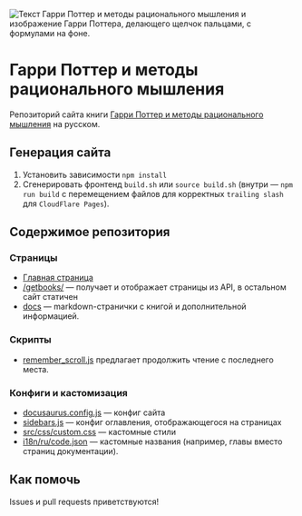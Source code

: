 
![Текст Гарри Поттер и методы рационального мышления и изображение Гарри Поттера, делающего щелчок пальцами, с формулами на фоне.](/static/img/2_cropped.avif)

# Гарри Поттер и методы рационального мышления

Репозиторий сайта книги [Гарри Поттер и методы рационального мышления](https://гпмрм.рф/) на русском.

## Генерация сайта

1. Установить зависимости `npm install`
2. Сгенерировать фронтенд `build.sh` или `source build.sh` (внутри — `npm run build` с перемещением файлов для корректных `trailing slash` для `CloudFlare Pages`).

## Содержимое репозитория

### Страницы

- [Главная страница](src/pages/index.js)
- [/getbooks/](src/pages/getbooks.js) — получает и отображает страницы из API, в остальном сайт статичен
- [docs](docs) — markdown-странички с книгой и дополнительной информацией.

### Скрипты

- [remember_scroll.js](static/js/remember_scroll.js) предлагает продолжить чтение с последнего места.

### Конфиги и кастомизация

- [docusaurus.config.js](docusaurus.config.js) — конфиг сайта
- [sidebars.js](sidebars.js) — конфиг оглавления, отображающегося на страницах
- [src/css/custom.css](src/css/custom.css) — кастомные стили
- [i18n/ru/code.json](i18n/ru/code.json) — кастомные названия (например, главы вместо страниц документации).

## Как помочь

Issues и pull requests приветствуются!
